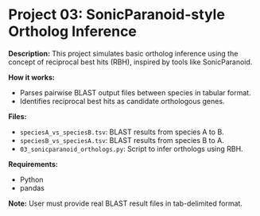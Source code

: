 # Project 03: SonicParanoid-style Ortholog Inference

**Description:**
This project simulates basic ortholog inference using the concept of reciprocal best hits (RBH), inspired by tools like SonicParanoid.

**How it works:**
- Parses pairwise BLAST output files between species in tabular format.
- Identifies reciprocal best hits as candidate orthologous genes.

**Files:**
- `speciesA_vs_speciesB.tsv`: BLAST results from species A to B.
- `speciesB_vs_speciesA.tsv`: BLAST results from species B to A.
- `03_sonicparanoid_orthologs.py`: Script to infer orthologs using RBH.

**Requirements:**
- Python
- pandas

**Note:** User must provide real BLAST result files in tab-delimited format.
